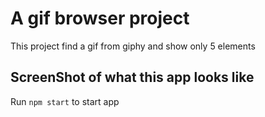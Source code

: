 # A gif browser project

This project find a gif from giphy and show only 5 elements

## ScreenShot of what this app looks like


Run `npm start` to start app